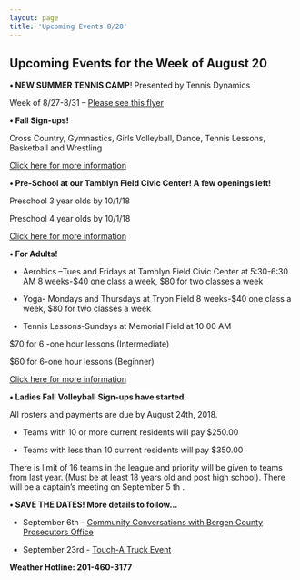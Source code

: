 ```yaml
---
layout: page
title: 'Upcoming Events 8/20'
---
```

 
## Upcoming Events for the Week of August 20 


**• NEW SUMMER TENNIS CAMP**! Presented by Tennis Dynamics

Week of 8/27-8/31 – [Please see this flyer](https://storage.googleapis.com/static.rutherford-nj.com/recreation/Tennis%20Camp%20new%20flyer.pdf)

**• Fall Sign-ups!** 

Cross Country, Gymnastics, Girls Volleyball, Dance, Tennis Lessons, Basketball and
Wrestling

[Click here for more information](/departments/recreation/sports-and-activities/childrens-catalog/)

**• Pre-School at our Tamblyn Field Civic Center! A few openings left!**

Preschool 3 year olds by 10/1/18

Preschool 4 year olds by 10/1/18


[Click here for more information](/departments/recreation/sports-and-activities/childrens-catalog/)

**• For Adults!** 

- Aerobics –Tues and Fridays at Tamblyn Field Civic Center at 5:30-6:30 AM
8 weeks-$40 one class a week, $80 for two classes a week

- Yoga- Mondays and Thursdays at Tryon Field
8 weeks-$40 one class a week, $80 for two classes a week

- Tennis Lessons-Sundays at Memorial Field at 10:00 AM

$70 for 6 -one hour lessons (Intermediate)

$60 for 6-one hour lessons (Beginner)

[Click here for more information](/departments/recreation/sports-and-activities/adult-catalog/)

**• Ladies Fall Volleyball Sign-ups have started.**

All rosters and payments are due by August 24th, 2018.

- Teams with 10 or more current residents will pay $250.00

- Teams with less than 10 current residents will pay $350.00

There is limit of 16 teams in the league and priority will be given to teams from last year. (Must be at
least 18 years old and post high school). There will be a captain’s meeting on September 5 th .

**• SAVE THE DATES! More details to follow…**

- September 6th - [Community Conversations with Bergen County Prosecutors Office](https://storage.googleapis.com/static.rutherford-nj.com/police/Opioids%20Townhall%20invitation.pdf)

- September 23rd - [Touch-A Truck Event](https://storage.googleapis.com/static.rutherford-nj.com/recreation/Touch%20a%20truck.pdf)

**Weather Hotline: 201-460-3177**

